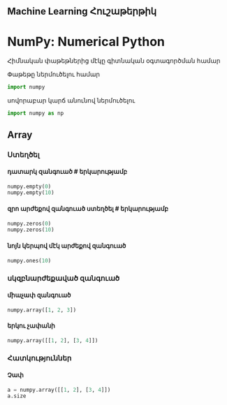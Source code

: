 Machine Learning Հուշաթերթիկ
----------------

# NumPy: Numerical Python

Հիմնական փաթեթներից մէկը գիտնական օգտագործման համար

Փաթեթը ներմուծելու համար
```python
import numpy
```
սովորաբար կարճ անունով ներմուծելու

```python
import numpy as np
```
## Array

### Ստեղծել
#### դատարկ զանգուած # երկարությամբ
```python
numpy.empty(0)
numpy.empty(10)
```
#### զրո արժեքով զանգուած ստեղծել # երկարությամբ
```python
numpy.zeros(0)
numpy.zeros(10)
```
#### նոյն կերպով մէկ արժեքով զանգուած
```python
numpy.ones(10)
```
### սկզբնարժեքաված զանգուած
#### միաչափ զանգուած
```python
numpy.array([1, 2, 3])
```

#### երկու չափանի
```python
numpy.array([[1, 2], [3, 4]])
```

### Հատկություններ
#### Չափ
```python
a = numpy.array([[1, 2], [3, 4]])
a.size
```
